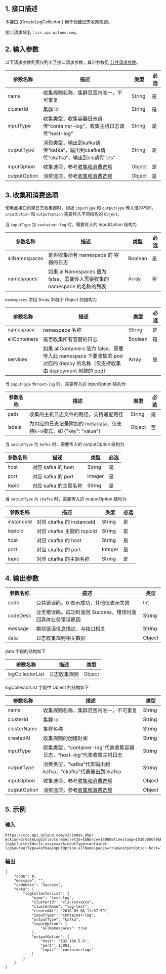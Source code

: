 ## 1. 接口描述
本接口 (CreateLogCollector ) 用于创建日志收集规则。

接口请求域名：`ccs.api.qcloud.com`。

## 2. 输入参数
以下请求参数列表仅列出了接口请求参数，其它参数见 [公共请求参数](/doc/api/457/9463)。

| 参数名称 | 描述 | 类型 |必选  |  
|---------|---------|---------|---------|
| name| 收集规则名称，集群范围内唯一，不可重复 | String| 是|
|clusterId| 集群 id | String| 是| 
|inputType| 收集类型，收集容器日志请传“container-log”，收集主机日志请传“host-log” | String| 是| 
|outputType|消费类型，输出到kafka请传“kafka”，输出到ckafka请传“ckafka”，输出到cls请传“cls” | String| 是| 
|inputOption| 收集选项，参考[收集和消费选项](#input-and-output-options) | Object| 是| 
|outputOption| 消费选项，参考[收集和消费选项](#input-and-output-options) | Object| 是| 


## 3. <span id="input-and-output-options">收集和消费选项</span>

使用此接口创建日志收集器时，根据 `inputType` 和 `outputType` 传入值的不同，`inputOption` 和 `outputOption` 需要传入不同结构的 `Object`。

当 `inputType` 为 `container-log` 时，需要传入的 inputOption 结构为

| 参数名称 | 描述 | 类型 |必选  |  
|---------|---------|---------|---------|
| allNamespaces| 是否收集所有 namespace 的 容器的日志 | Boolean| 是|
|namespaces| 如果 allNamespaces 值为 false，需要传入需要收集的 namespace 的名称的列表 | Array | 否 | 

`namespaces` 字段 Array 中每个 Object 的结构为

| 参数名称 | 描述 | 类型 |必选  |  
|---------|---------|---------|---------|
|namespace| namespace 名称 | String| 是| 
|allContainers|是否收集所有容器的日志 | Boolean| 是| 
|services| 如果 allContainers 值为 false，需要传入此 namespace 下要收集的 pod 对应的 deploy 的名称（仅支持收集由 deployment 创建的 pod） | Array| 是| 

当 `inputType` 为 `host-log` 时，需要传入的 inputOption 结构为

| 参数名称 | 描述 | 类型 |必选  |  
|---------|---------|---------|---------|
| path | 收集的主机日志文件的路径，支持通配路径 | String| 是|
| labels | 为对应的日志记录附加的 metadata，仅支持k-v模式，如 {"key": "value"}| Object | 否 | 

当 `outputType` 为 `kafka` 时，需要传入的 outputOption 结构为

| 参数名称 | 描述 | 类型 |必选  |  
|---------|---------|---------|---------|
|host| 对应 kafka 的 host | String| 是| 
|port| 对应 kafka 的 port | Integer| 是| 
|topic| 对应 kafka 的主题名称 | String| 是| 

当 `outputType` 为 `ckafka` 时，需要传入的 outputOption 结构为

| 参数名称 | 描述 | 类型 |必选  |  
|---------|---------|---------|---------|
|instanceId| 对应 ckafka 的 instanceId | String| 是| 
|topicId| 对应 ckafka 主题的 topicId | String| 是| 
|host| 对应 ckafka 的 host | String| 是| 
|port| 对应 ckafka 的 port | Integer| 是| 
|topic| 对应 ckafka 的主题名称 | String| 是| 

## 4. 输出参数

| 参数名称 | 描述 |类型 | 
|---------|---------|---------|
| code |公共错误码。0 表示成功，其他值表示失败| Int | 
| codeDesc | 业务错误码。成功时返回 Success，错误时返回具体业务错误原因|String |
| message | 模块错误信息描述，与接口相关|String | 
| data | 日志收集规则相关数据 |Object | 

data 字段的结构如下

| 参数名称 | 描述 |类型 | 
|---------|---------|---------|
| logCollectorList | 日志收集规则 | Object |

logCollectorList 字段中 Object 的结构如下

| 参数名称 | 描述 | 类型 |
|---------|---------|---------|
| name| 收集规则名称，集群范围内唯一，不可重复 | String|
|clusterId| 集群 id | String|
|clusterName| 集群名称 | String|
|createdAt|收集规则的创建时间| String |
|inputType| 收集类型，“container-log”代表收集容器日志，“host-log”代表收集主机日志 | String|
|outputType|消费类型，"kafka"代表输出到kafka，“ckafka”代表输出到ckafka | String|
|inputOption| 收集选项，参考[收集和消费选项](#input-and-output-options) | Object|
|outputOption| 消费选项，参考[收集和消费选项](#input-and-output-options) | Object| 

## 5. 示例
### 输入
```
https://ccs.api.qcloud.com/v2/index.php?Action=CreateLogCollector&SecretId=1&Nonce=18088&Timestamp=1520305679&Region=xx&Uin=xxxxxxxxxx&AppId=xxxxxxxxxx&name=test-log&clusterId=cls-xxxxxxxx&inputType=container-log&outputType=kafka&inputOption.allNamespaces=true&outputOption.host=192.168.5.6&outputOption.port=13001&outputOption.topic=containerlogs&Signature=0Hf2%2BzCRgplp2K975KffMU8vRFY%3D
```
### 输出
```
{
    "code": 0,
    "message": "",
    "codeDesc": "Success",
    "data": {
        "logCollectorList": {
            "name": "test-log",
            "clusterId": "cls-xxxxxxxx",
            "clusterName": "log-test",
            "createdAt": "2018-03-06 11:07:59",
            "inputType": "container-log",
            "outputType": "kafka",
            "inputOption": {
                "allNamespaces": true
            },
            "outputOption": {
                "host": "192.168.5.6",
                "port": 13001,
                "topic": "containerlogs"
            }
        }
    }
}
```